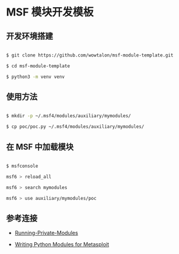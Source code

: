 # MSF 模块开发模板

## 开发环境搭建

```bash

$ git clone https://github.com/wowtalon/msf-module-template.git

$ cd msf-module-template

$ python3 -m venv venv

```

## 使用方法

```bash

$ mkdir -p ~/.msf4/modules/auxiliary/mymodules/

$ cp poc/poc.py ~/.msf4/modules/auxiliary/mymodules/

```

## 在 MSF 中加载模块

```bash

$ msfconsole

msf6 > reload_all

msf6 > search mymodules

msf6 > use auxiliary/mymodules/poc

```


## 参考连接

+ [Running-Private-Modules](https://github.com/rapid7/metasploit-framework/wiki/Running-Private-Modules)

+ [Writing Python Modules for Metasploit](https://github.com/rapid7/metasploit-framework/wiki/Writing-External-Python-Modules)